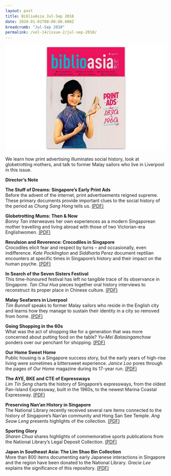 ```yaml
---
layout: post
title: BiblioAsia Jul-Sep 2018
date: 2020-01-01T00:00:00.000Z
breadcrumb: "Jul-Sep 2018"
permalink: /vol-14/issue-2/jul-sep-2018/
---
```


<img src="/images/Vol-14-issue-2/vol14_iss2.JPG">  

We learn how print advertising illuminates social history, look at globetrotting mothers, and talk to former Malay sailors who live in Liverpool in this issue.

**Director’s Note**

**The Stuff of Dreams: Singapore’s Early Print Ads** <br>
Before the advent of the internet, print advertisements reigned supreme. These primary documents provide important clues to the social history of the period as *Chung Sang Hong* tells us. [(PDF)](/files/pdf/vol-14/v14-issue2_Dreams.pdf)
 

**Globetrotting Mums: Then & Now** <br>
*Bonny Tan* interweaves her own experiences as a modern Singaporean mother travelling and living abroad with those of two Victorian-era Englishwomen. [(PDF)](/files/pdf/vol-14/v14-issue2_Globetrotting.pdf)

**Revulsion and Reverence: Crocodiles in Singapore** <br>
Crocodiles elicit fear and respect by turns – and occasionally, even indifference. *Kate Pocklington* and *Siddharta Perez* document reptilian encounters at specific times in Singapore’s history and their impact on the human psyche. [(PDF)](/files/pdf/vol-14/v14-issue2_Revulsion.pdf)
 
**In Search of the Seven Sisters Festival** <br>
This time-honoured festival has left no tangible trace of its observance in Singapore. *Tan Chui Hua* pieces together oral history interviews to reconstruct its proper place in Chinese culture. [(PDF)](/files/pdf/vol-14/v14-issue2_Festival.pdf)

**Malay Seafarers in Liverpool** <br>
*Tim Bunnell* speaks to former Malay sailors who reside in the English city and learns how they manage to sustain their identity in a city so removed from home. [(PDF)](/files/pdf/vol-14/v14-issue2_Seafarers.pdf)

**Going Shopping in the 60s** <br>
What was the act of shopping like for a generation that was more concerned about putting food on the table? *Yu-Mei Balasingamchow* ponders over our penchant for shopping. [(PDF)](/files/pdf/vol-14/v14-issue2_Shopping.pdf)

**Our Home Sweet Home** <br>
Public housing is a Singapore success story, but the early years of high-rise living were sometimes a bittersweet experience. *Janice Loo* pores through the pages of *Our Home* magazine during its 17-year run. [(PDF)](/files/pdf/vol-14/v14-issue2_SweetHome.pdf)

**The AYE, BKE and CTE of Expressways** <br>
*Lim Tin Seng* charts the history of Singapore’s expressways, from the oldest Pan-Island Expressway, built in the 1960s, to the newest Marina Coastal Expressway. [(PDF)](/files/pdf/vol-14/v14-issue2_Expressways.pdf)

**Preserving Nan’an History in Singapore** <br>
The National Library recently received several rare items connected to the history of Singapore’s Nan’an community and Hong San See Temple. *Ang Seow Leng* presents highlights of the collection. [(PDF)](/files/pdf/vol-14/v14-issue2_NanAn.pdf)

**Sporting Glory** <br>
*Sharen Chua* shares highlights of commemorative sports publications from the National Library’s Legal Deposit Collection. [(PDF)](/files/pdf/vol-14/v14-issue2_Sporting.pdf)


**Japan in Southeast Asia: The Lim Shao Bin Collection** <br>
More than 800 items documenting early Japanese interactions in Singapore and the region have been donated to the National Library. *Gracie Lee* explains the significance of this repository. [(PDF)](/files/pdf/vol-14/v14-issue2_ShaoBin.pdf)

